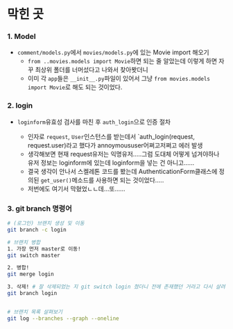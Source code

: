 # 막힌 곳

### 1. Model

- `comment/models.py`에서 `movies/models.py`에 있는 Movie import 해오기
  - `from ..movies.models import Movie`하면 되는 줄 알았는데 이렇게 하면 자꾸 최상위 폴더를 너머섰다고 나와서 찾아봣더니
  - 이미 각 `app`들은 `__init__.py`파일이 있어서 그냥 `from movies.models import Movie`로 해도 되는 것이었다.

### 2. login

- `loginform`유효성 검사를 마친 후 `auth_login`으로 인증 절차

  - 인자로 `request`, `User`인스턴스를 받는데서 `auth_login(request, request.user)라고 했다가 annoymoususer어쩌고저쩌고 에러 발생
  - 생각해보면 현재 request유저는 익명유저.....그럼 도대체 어떻게 넘겨야하나 유저 정보는 loginform에 있는데 loginform을 넣는 건 아니고......
  - 결국 생각이 안나서 스켈레톤 코드를 봤는데 AuthenticationForm클래스에 정의된 `get_user()`메소드를 사용하면 되는 것이었다.....
  - 저번에도 여기서 막혔었ㄴㄴ데...또......

  

### 3. git branch 명령어

```bash
# (로그인) 브랜치 생성 및 이동
git branch -c login

# 브랜치 병합
1. 가장 먼저 master로 이동!
git switch master

2. 병합!
git merge login

3. 삭제! # 잘 삭제되었는 지 git switch login 쳤더니 전에 존재했던 거라고 다시 살려서 이동시키더라....ㅋㅋㅋㅋㅋㅋ당황잼
git branch login


# 브랜치 목록 살펴보기
git log --branches --graph --oneline
```

